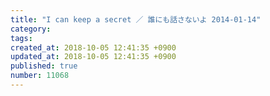 ```yaml
---
title: "I can keep a secret ／ 誰にも話さないよ 2014-01-14"
category: 
tags: 
created_at: 2018-10-05 12:41:35 +0900
updated_at: 2018-10-05 12:41:35 +0900
published: true
number: 11068
---
```




